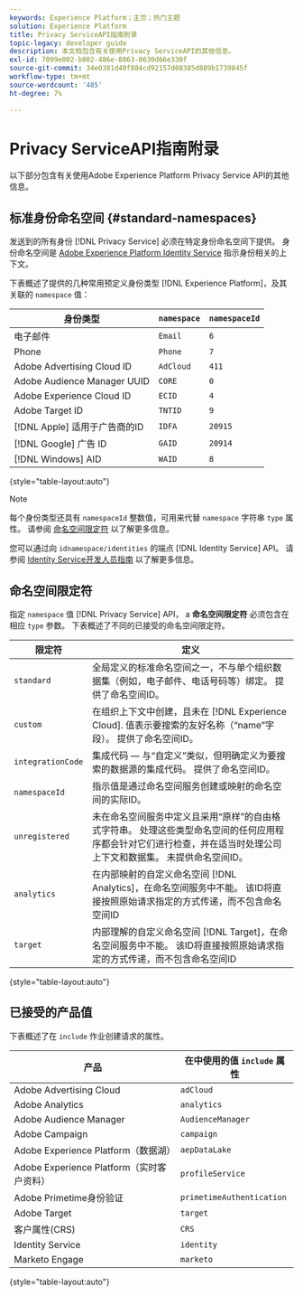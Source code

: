 ```yaml
---
keywords: Experience Platform；主页；热门主题
solution: Experience Platform
title: Privacy ServiceAPI指南附录
topic-legacy: developer guide
description: 本文档包含有关使用Privacy ServiceAPI的其他信息。
exl-id: 7099e002-b802-486e-8863-0630d66e330f
source-git-commit: 34e0381d40f884cd92157d08385d889b1739845f
workflow-type: tm+mt
source-wordcount: '485'
ht-degree: 7%

---
```


# Privacy ServiceAPI指南附录

以下部分包含有关使用Adobe Experience Platform Privacy Service API的其他信息。

## 标准身份命名空间 {#standard-namespaces}

发送到的所有身份 [!DNL Privacy Service] 必须在特定身份命名空间下提供。 身份命名空间是 [Adobe Experience Platform Identity Service](../../identity-service/home.md) 指示身份相关的上下文。

下表概述了提供的几种常用预定义身份类型 [!DNL Experience Platform]，及其关联的 `namespace` 值：

| 身份类型 | `namespace` | `namespaceId` |
| --- | --- | --- |
| 电子邮件 | `Email` | `6` |
| Phone | `Phone` | `7` |
| Adobe Advertising Cloud ID | `AdCloud` | `411` |
| Adobe Audience Manager UUID | `CORE` | `0` |
| Adobe Experience Cloud ID | `ECID` | `4` |
| Adobe Target ID | `TNTID` | `9` |
| [!DNL Apple] 适用于广告商的ID | `IDFA` | `20915` |
| [!DNL Google] 广告 ID | `GAID` | `20914` |
| [!DNL Windows] AID | `WAID` | `8` |

{style=&quot;table-layout:auto&quot;}

>[!NOTE]
>
>每个身份类型还具有 `namespaceId` 整数值，可用来代替 `namespace` 字符串 `type` 属性。 请参阅 [命名空间限定符](#namespace-qualifiers) 以了解更多信息。

您可以通过向 `idnamespace/identities` 的端点 [!DNL Identity Service] API。 请参阅 [Identity Service开发人员指南](../../identity-service/api/getting-started.md) 以了解更多信息。

## 命名空间限定符

指定 `namespace` 值 [!DNL Privacy Service] API， a **命名空间限定符** 必须包含在相应 `type` 参数。 下表概述了不同的已接受的命名空间限定符。

| 限定符 | 定义 |
| --------- | ---------- |
| `standard` | 全局定义的标准命名空间之一，不与单个组织数据集（例如，电子邮件、电话号码等）绑定。 提供了命名空间ID。 |
| `custom` | 在组织上下文中创建，且未在 [!DNL Experience Cloud]. 值表示要搜索的友好名称（“name”字段）。 提供了命名空间ID。 |
| `integrationCode` | 集成代码 — 与“自定义”类似，但明确定义为要搜索的数据源的集成代码。 提供了命名空间ID。 |
| `namespaceId` | 指示值是通过命名空间服务创建或映射的命名空间的实际ID。 |
| `unregistered` | 未在命名空间服务中定义且采用“原样”的自由格式字符串。 处理这些类型命名空间的任何应用程序都会针对它们进行检查，并在适当时处理公司上下文和数据集。 未提供命名空间ID。 |
| `analytics` | 在内部映射的自定义命名空间 [!DNL Analytics]，在命名空间服务中不能。 该ID将直接按照原始请求指定的方式传递，而不包含命名空间ID |
| `target` | 内部理解的自定义命名空间 [!DNL Target]，在命名空间服务中不能。 该ID将直接按照原始请求指定的方式传递，而不包含命名空间ID |

{style=&quot;table-layout:auto&quot;}

## 已接受的产品值

下表概述了在 `include` 作业创建请求的属性。

| 产品 | 在中使用的值 `include` 属性 |
| --- | --- |
| Adobe Advertising Cloud | `adCloud` |
| Adobe Analytics | `analytics` |
| Adobe Audience Manager | `AudienceManager` |
| Adobe Campaign | `campaign` |
| Adobe Experience Platform（数据湖） | `aepDataLake` |
| Adobe Experience Platform（实时客户资料） | `profileService` |
| Adobe Primetime身份验证 | `primetimeAuthentication` |
| Adobe Target | `target` |
| 客户属性(CRS) | `CRS` |
| Identity Service | `identity` |
| Marketo Engage | `marketo` |

{style=&quot;table-layout:auto&quot;}
